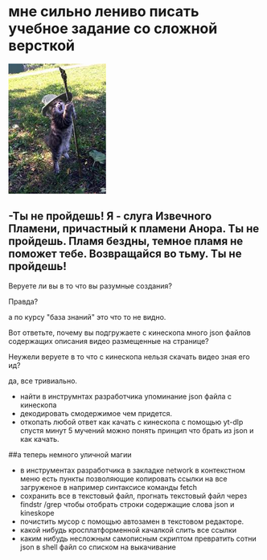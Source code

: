 # мне сильно лениво писать учебное задание  со сложной версткой

![ты не  пройдешь!](cat.jpeg)

-Ты не пройдешь!  Я - слуга Извечного Пламени, причастный к пламени Анора.  Ты не пройдешь. Пламя бездны, темное пламя не поможет тебе. Возвращайся во тьму. Ты не пройдешь!
---

Веруете ли вы в то что вы разумные создания? 

Правда?

а по курсу "база знаний" это что то не видно.

Вот ответьте, почему вы подгружаете с кинескопа много json файлов содержащих описания видео размещенные на странице?

Неужели веруете в то что с кинескопа нельзя скачать видео зная его ид?

да, все тривиально.

* найти в инструмнтах разработчика упоминание json  файла с кинескопа
* декодировать смодержимое чем придется. 
* откопать любой ответ как качать с кинескопа с помощью yt-dlp 
спустя минут 5 мучений можно понять принцип что брать из json  и как качать.

##а теперь немного уличной магии
* в инструментах разработчика  в  закладке network  в  контекстном меню  есть пункты позволяющие копировать ссылки на  все загруженое в например синтаксисе  команды fetch
* сохранить все в текстовый файл, прогнать текстовый  файл через findstr /grep  чтобы отобрать строки содержащие слова json и kineskope
* почистить мусор с помощью автозамен в текстовом редакторе.
* какой нибудь кросплатформенной качалкой слить все ссылки
* каким нибудь несложным самописным  скриптом превратить сотни json  в shell  файл со списком на выкачивание






